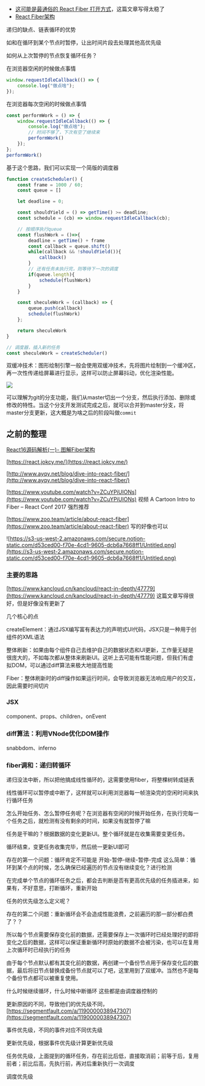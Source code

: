 

* [这可能是最通俗的 React Fiber 打开方式](https://bobi.ink/2019/10/18/react-fiber/)，这篇文章写得太稳了
* [React Fiber架构](https://zhuanlan.zhihu.com/p/37095662)


递归的缺点、链表循环的优势

如和在循环到某个节点时暂停，让出时间片段去处理其他高优先级

如何从上次暂停的节点恢复循环任务？

在浏览器空闲的时候做点事情
```js
window.requestIdleCallback(() => {
    console.log("做点啥");
});
```
在浏览器每次空闲的时候做点事情
```js
const performWork = () => {
    window.requestIdleCallback(() => {
        console.log("做点啥");
        // 时间不够了，下次有空了继续来
        performWork()
    });
};
performWork()
```

基于这个思路，我们可以实现一个简版的调度器
```js
function createScheduler() {
    const frame = 1000 / 60;
    const queue = []

    let deadline = 0;

    const shouldYield = () => getTime() >= deadline;
    const schedule = (cb) => window.requestIdleCallback(cb);

    // 按顺序执行queue
    const flushWork = ()=>{
        deadline = getTime() + frame
        const callback = queue.shift()
        while(callback && !shouldYield()){
            callback()
        }
        // 还有任务未执行完，则等待下一次的调度
        if(queue.length){
            schedule(flushWork)
        }
    }

    const sheculeWork = (callback) => {
        queue.push(callback)
        schedule(flushWork)
    };

    return sheculeWork
}

// 调度器，插入新的任务
const sheculeWork = createScheduler()
```


双缓冲技术：图形绘制引擎一般会使用双缓冲技术，先将图片绘制到一个缓冲区，再一次性传递给屏幕进行显示，这样可以防止屏幕抖动，优化渲染性能。

![](http://img.shymean.com/oPic/1620740677909_166.png)

可以理解为git的分支功能，我们从master切出一个分支，然后执行添加、删除或修改的特性。当这个分支开发测试完成之后，就可以合并到master分支，将master分支更新，这大概是为啥之后的阶段叫做`commit`

## 之前的整理

[React16源码解析(一)- 图解Fiber架构](https://segmentfault.com/a/1190000020736966?utm_source=sf-similar-article)

[https://react.jokcy.me/](https://react.jokcy.me/)

[http://www.ayqy.net/blog/dive-into-react-fiber/](http://www.ayqy.net/blog/dive-into-react-fiber/)

[https://www.youtube.com/watch?v=ZCuYPiUIONs](https://www.youtube.com/watch?v=ZCuYPiUIONs)  视频 A Cartoon Intro to Fiber – React Conf 2017 强烈推荐

[https://www.zoo.team/article/about-react-fiber](https://www.zoo.team/article/about-react-fiber) 写的好像也可以

![https://s3-us-west-2.amazonaws.com/secure.notion-static.com/d53ced00-f70e-4cd1-9605-dcb6a7668ff1/Untitled.png](https://s3-us-west-2.amazonaws.com/secure.notion-static.com/d53ced00-f70e-4cd1-9605-dcb6a7668ff1/Untitled.png)

### 主要的思路

[https://www.kancloud.cn/kancloud/react-in-depth/47779](https://www.kancloud.cn/kancloud/react-in-depth/47779) 这篇文章写得很好，但是好像没有更新了

几个核心的点

createElement：通过JSX编写富有表达力的声明式UI代码，JSX只是一种用于创组件的XML语法

整体刷新：如果由每个组件自己去维护自己的数据状态和UI更新，工作量无疑是很庞大的，不如每次都从整体来刷新UI。这听上去可能有性能问题，但我们有虚拟DOM，可以通过diff算法来极大地提高性能

Fiber：整体刷新时的diff操作如果运行时间，会导致浏览器无法响应用户的交互，因此需要时间切片

### JSX

component、props、children，onEvent

### diff算法：利用VNode优化DOM操作

snabbdom、inferno


### fiber调和：递归转循环

递归没法中断，所以把他搞成线性循环的，这需要使用fiber，将整棵树转成链表

线性循环可以暂停或中断了，这样就可以利用浏览器每一帧渲染完的空闲时间来执行循环任务

怎么开始任务、怎么暂停任务呢？在浏览器有空闲的时候开始任务，在执行完每一个任务之后，就检测有没有剩余的时间，如果没有就暂停了嘛

任务是干嘛的？根据数据的变化更新UI。整个循环就是在收集需要变更任务。

循环结束，变更任务收集完毕，然后统一更新UI即可

存在的第一个问题：循环肯定不可能是 开始-暂停-继续-暂停-完成 这么简单：循环到某个点的时候，怎么确保已经遍历的节点没有继续变化？进行检测

在完成单个节点的循环任务之后，都会去判断是否有更高优先级的任务插进来，如果有，不好意思，打断循环，重新开始

任务的优先级怎么定义呢？

存在的第二个问题：重新循环会不会造成性能浪费，之前遍历的那一部分都白费了？？

所以每个节点需要保存变化前的数据，还需要保存上一次循环时已经处理好的即将变化之后的数据，这样可以保证重新循环时原始的数据不会被污染，也可以在复用上次循环时已经执行的任务

由于每个节点默认都有其变化前的数据，再创建一个备份节点用于保存变化后的数据，最后将旧节点替换成备份节点就可以了吧，这里用到了双缓冲。当然也不是每个备份节点都可以被重复使用。

什么时候继续循环，什么时候中断循环 这些都是由调度器控制的

更新原因的不同，导致他们的优先级不同， [https://segmentfault.com/a/1190000038947307](https://segmentfault.com/a/1190000038947307)

事件优先级，不同的事件对应不同优先级

更新优先级，根据事件优先级计算更新优先级

任务优先级，上面提到的循环任务，存在前比后低，直接取消前；前等于后，复用前者；前比后高，先执行前，再对后重新执行一次调度

调度优先级